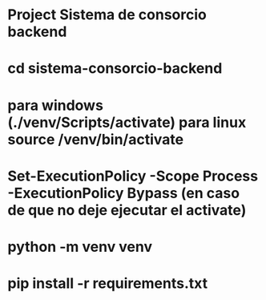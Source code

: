 # Project Sistema de consorcio backend

# cd sistema-consorcio-backend

# para windows (./venv/Scripts/activate) para linux source /venv/bin/activate

# Set-ExecutionPolicy -Scope Process -ExecutionPolicy Bypass (en caso de que no deje ejecutar el activate)

# python -m venv venv

# pip install -r requirements.txt
